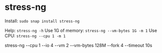 # stress-ng

Install: `sudo snap install stress-ng`

Help: `stress-ng -h`
Use 1G of memory: `stress-ng --vm-bytes 1G -m 1`
Use CPU: `stress-ng --cpu 1 -m 1`



stress-ng --cpu 1 --io 4 --vm 2 --vm-bytes 128M --fork 4 --timeout 10s

